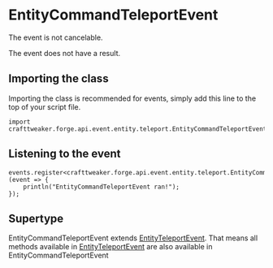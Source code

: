 # EntityCommandTeleportEvent

The event is not cancelable.

The event does not have a result.

## Importing the class

Importing the class is recommended for events, simply add this line to the top of your script file.
```zenscript
import crafttweaker.forge.api.event.entity.teleport.EntityCommandTeleportEvent;
```


## Listening to the event

```zenscript
events.register<crafttweaker.forge.api.event.entity.teleport.EntityCommandTeleportEvent>(event => {
    println("EntityCommandTeleportEvent ran!");
});
```


## Supertype

EntityCommandTeleportEvent extends [EntityTeleportEvent](/forge/api/event/entity/teleport/EntityTeleportEvent). That means all methods available in [EntityTeleportEvent](/forge/api/event/entity/teleport/EntityTeleportEvent) are also available in EntityCommandTeleportEvent

